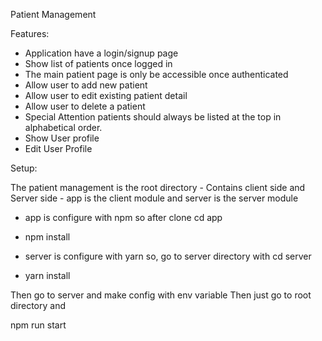 Patient Management

Features:

  - Application have a login/signup page
  - Show list of patients once logged in
  - The main patient page is only be accessible once authenticated
  - Allow user to add new patient
  - Allow user to edit existing patient detail
  - Allow user to delete a patient
  - Special Attention patients should always be listed at the top in alphabetical order.
  - Show User profile
  - Edit User Profile

Setup: 

The patient management is the root directory
    - Contains client side and Server side
    - app is the client module and server is the server module

- app is configure with npm so after clone cd app
- npm install

- server is configure with yarn so, go to server directory with cd server
- yarn install

Then go to server and make config with env variable 
Then just go to root directory and

npm run start

